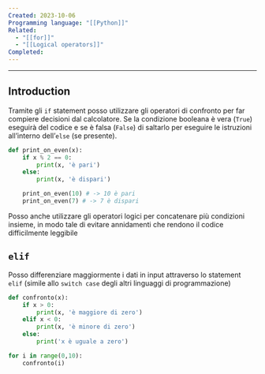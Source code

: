 ```yaml
---
Created: 2023-10-06
Programming language: "[[Python]]"
Related:
  - "[[for]]"
  - "[[Logical operators]]"
Completed:
---
```

---
## Introduction
Tramite gli  `if` statement posso utilizzare gli operatori di confronto per far compiere decisioni dal calcolatore. Se la condizione booleana è vera (`True`) eseguirà del codice e se è falsa (`False`) di saltarlo per eseguire le istruzioni all’interno dell’`else` (se presente).

```python
def print_on_even(x):
	if x % 2 == 0:
		print(x, 'è pari')
	else:
		print(x, 'è dispari')

	print_on_even(10) # -> 10 è pari
	print_on_even(7) # -> 7 è dispari
```

Posso anche utilizzare gli operatori logici per concatenare più condizioni insieme, in modo tale di evitare annidamenti che rendono il codice difficilmente leggibile

## `elif`
Posso differenziare maggiormente i dati in input attraverso lo statement `elif` (simile allo `switch case` degli altri linguaggi di programmazione)

```python
def confronto(x):
	if x > 0:
		print(x, 'è maggiore di zero')
	elif x < 0:
		print(x, 'è minore di zero')
	else:
		print('x è uguale a zero')

for i in range(0,10):
	confronto(i)
```